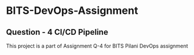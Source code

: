 # BITS-DevOps-Assignment

## Question - 4 CI/CD Pipeline
This project is a part of Assignment Q-4 for BITS Pilani DevOps assignment